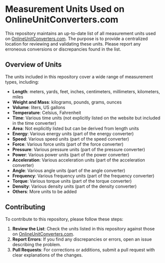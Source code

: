 # Measurement Units Used on OnlineUnitConverters.com

This repository maintains an up-to-date list of all measurement units used on [OnlineUnitConverters.com](https://onlineunitconverters.com/). The purpose is to provide a centralized location for reviewing and validating these units. Please report any erroneous conversions or discrepancies found in the list.

## Overview of Units

The units included in this repository cover a wide range of measurement types, including:

- **Length**: meters, yards, feet, inches, centimeters, millimeters, kilometers, miles
- **Weight and Mass**: kilograms, pounds, grams, ounces
- **Volume**: liters, US gallons
- **Temperature**: Celsius, Fahrenheit
- **Time**: Various time units (not explicitly listed on the website but included in the time converter)
- **Area**: Not explicitly listed but can be derived from length units
- **Energy**: Various energy units (part of the energy converter)
- **Speed**: Various speed units (part of the speed converter)
- **Force**: Various force units (part of the force converter)
- **Pressure**: Various pressure units (part of the pressure converter)
- **Power**: Various power units (part of the power converter)
- **Acceleration**: Various acceleration units (part of the acceleration converter)
- **Angle**: Various angle units (part of the angle converter)
- **Frequency**: Various frequency units (part of the frequency converter)
- **Torque**: Various torque units (part of the torque converter)
- **Density**: Various density units (part of the density converter)
- **Others**: More units to be added

## Contributing

To contribute to this repository, please follow these steps:

1. **Review the List**: Check the units listed in this repository against those on [OnlineUnitConverters.com](https://onlineunitconverters.com/).
2. **Report Errors**: If you find any discrepancies or errors, open an issue describing the problem.
3. **Pull Requests**: For corrections or additions, submit a pull request with clear explanations of the changes.
